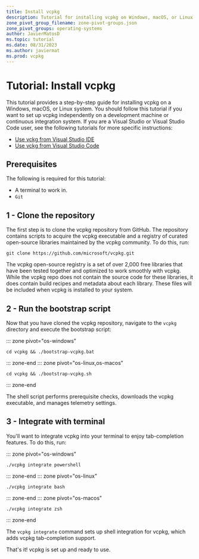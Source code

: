 ```yaml
---
title: Install vcpkg
description: Tutorial for installing vcpkg on Windows, macOS, or Linux systems
zone_pivot_group_filename: zone-pivot-groups.json
zone_pivot_groups: operating-systems
author: JavierMatosD
ms.topic: tutorial
ms.date: 08/31/2023
ms.author: javiermat
ms.prod: vcpkg
---
```


# Tutorial: Install vcpkg

This tutorial provides a step-by-step guide for installing vcpkg on a Windows, macOS, or Linux system. You should follow this tutorial if you want to set up vcpkg independently on a development machine or continuous integration system. If you are a Visual Studio or Visual Studio Code user, see the following tutorials for more specific instructions:

- [Use vckg from Visual Studio IDE]()
- [Use vckg from Visual Studio Code]()

## Prerequisites

The following is required for this tutorial:

- A terminal to work in.
- `Git`

## 1 - Clone the repository

The first step is to clone the vcpkg repository from GitHub. The repository contains scripts to acquire the vcpkg executable and a registry of curated open-source libraries maintained by the vcpkg community. To do this, run:

```console
git clone https://github.com/microsoft/vcpkg.git
```

The vcpkg open-source registry is a set of over 2,000 free libraries that have been tested together and optimized to work smoothly with vcpkg. While the vcpkg repo does not contain the source code for these libraries, it does contain build recipes and metadata about each library. These files will be included when vcpkg is installed to your system.

## 2 - Run the bootstrap script

Now that you have cloned the vcpkg repository, navigate to the `vcpkg` directory and execute the bootstrap script:

::: zone pivot="os-windows"

```console
cd vcpkg && ./bootstrap-vcpkg.bat
```

::: zone-end
::: zone pivot="os-linux,os-macos"

```console
cd vcpkg && ./bootstrap-vcpkg.sh
```

::: zone-end

The shell script performs prerequisite checks, downloads the vcpkg executable, and manages telemetry settings.

## 3 - Integrate with terminal

You'll want to integrate vcpkg into your terminal to enjoy tab-completion features. To do this, run:

::: zone pivot="os-windows"

```console
./vcpkg integrate powershell
```

::: zone-end
::: zone pivot="os-linux"

```console
./vcpkg integrate bash
```

::: zone-end
::: zone pivot="os-macos"

```console
./vcpkg integrate zsh
```

::: zone-end

The `vcpkg integrate` command sets up shell integration for vcpkg, which adds vcpkg tab-completion support.

That's it! vcpkg is set up and ready to use.
